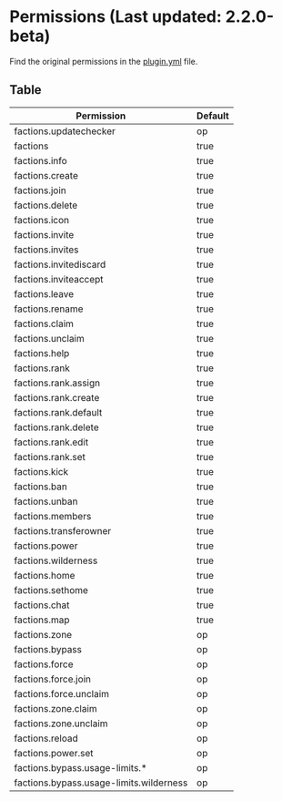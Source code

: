 # Permissions (Last updated: 2.2.0-beta)

Find the original permissions in the [plugin.yml](../improved-factions-base/src/main/resources/plugin.yml) file.

## Table

| Permission                              | Default |
|-----------------------------------------|---------|
| factions.updatechecker                  | op      |
| factions                                | true    |
| factions.info                           | true    |
| factions.create                         | true    |
| factions.join                           | true    |
| factions.delete                         | true    |
| factions.icon                           | true    |
| factions.invite                         | true    |
| factions.invites                        | true    |
| factions.invitediscard                  | true    |
| factions.inviteaccept                   | true    |
| factions.leave                          | true    |
| factions.rename                         | true    |
| factions.claim                          | true    |
| factions.unclaim                        | true    |
| factions.help                           | true    |
| factions.rank                           | true    |
| factions.rank.assign                    | true    |
| factions.rank.create                    | true    |
| factions.rank.default                   | true    |
| factions.rank.delete                    | true    |
| factions.rank.edit                      | true    |
| factions.rank.set                       | true    |
| factions.kick                           | true    |
| factions.ban                            | true    |
| factions.unban                          | true    |
| factions.members                        | true    |
| factions.transferowner                  | true    |
| factions.power                          | true    |
| factions.wilderness                     | true    |
| factions.home                           | true    |
| factions.sethome                        | true    |
| factions.chat                           | true    |
| factions.map                            | true    |
| factions.zone                           | op      |
| factions.bypass                         | op      |
| factions.force                          | op      |
| factions.force.join                     | op      |
| factions.force.unclaim                  | op      |
| factions.zone.claim                     | op      |
| factions.zone.unclaim                   | op      |
| factions.reload                         | op      |
| factions.power.set                      | op      |
| factions.bypass.usage-limits.*          | op      |
| factions.bypass.usage-limits.wilderness | op      |


